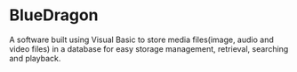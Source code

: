 # BlueDragon
A software built using Visual Basic to store media files(image, audio and video files) in a database for easy storage management, retrieval, searching and playback.
